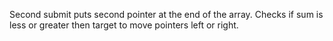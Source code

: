 Second submit puts second pointer at the end of the array. Checks if sum is less or greater then target to move pointers left or right.